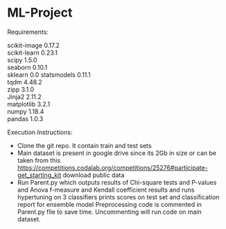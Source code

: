# ML-Project

Requirements: 

scikit-image	0.17.2	
scikit-learn	0.23.1	
scipy	1.5.0	
seaborn	0.10.1	
sklearn	0.0	
statsmodels	0.11.1	
tqdm	4.48.2	
zipp	3.1.0	
Jinja2	2.11.2	
matplotlib	3.2.1	
numpy	1.18.4	
pandas	1.0.3	


Execution Instructions:
- Clone the git repo. It contain train and test sets
- Main dataset is present in google drive since its 2Gb in size or can be taken from this https://competitions.codalab.org/competitions/25276#participate-get_starting_kit download public data
- Run Parent.py which outputs results of Chi-square tests and P-values and Anova f-measure and Kendall coefficient results and runs hypertuning on 3 classifiers prints scores on     test set and classification report for ensemble model
  Preprocessing code is commented in Parent.py file to save time. Uncommenting will run code on main dataset.


